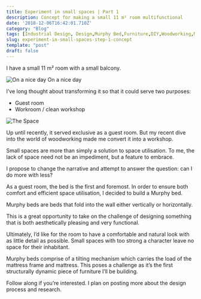 ```yaml
---
title: Experiment in small spaces | Part 1
description: Concept for making a small 11 m² room multifunctional
date: '2018-12-06T16:42:01.710Z'
category: "Blog"
tags: [Industrial Design, Design,Murphy Bed,Furniture,DIY,Woodworking,Makers,3D Modeling]
slug: experiment-in-small-spaces-step-1-concept
template: "post"
draft: false
---
```


I have a small 11 m² room with a small balcony.

![On a nice day](/media/1__MPLtbILMmfBtm9UOBi2H__A.jpeg)
On a nice day

I’ve long thought about transforming it so that it could serve two purposes:

*   Guest room
*   Workroom / clean workshop

![The Space](/media/1__fAv5DD__FOyBKRxgPckj__lg.png)

Up until recently, it served exclusive as a guest room. But my recent dive into the world of woodworking made me convert it into a workshop.

Small spaces are more than simply a solution to space utilisation. To me, the lack of space need not be an impediment, but a feature to embrace.

I propose to change the narrative and attempt to answer the question: can I do more with less?

As a guest room, the bed is the first and foremost. In order to ensure both comfort and efficient space utilisation, I decided to build a Murphy bed.

Murphy beds are beds that fold into the wall either vertically or horizontally.

This is a great opportunity to take on the challenge of designing something that is both aesthetically pleasing and very functional.

Ultimately, I’d like for the room to have a comfortable and natural look with as little detail as possible. Small spaces with too strong a character leave no space for their inhabitant.

Murphy beds comprise of a tilting mechanism which carries the load of the mattress frame and mattress. This poses a challenge as it’s the first structurally dynamic piece of furniture I’ll be building.

Follow along if you’re interested. I plan on posting more about the design process and research.
